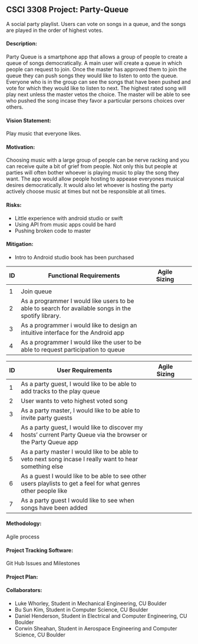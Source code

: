 ## CSCI 3308 Project: Party-Queue
A social party playlist. Users can vote on songs in a queue, and the songs are
played in the order of highest votes.

#### Description: 
Party Queue is a smartphone app that allows a group of people to create a queue of songs democratically. A main user will create a queue in which people can request to join. Once the master has approved them to join the queue they can push songs they would like to listen to onto the queue. Everyone who is in the group can see the songs that have been pushed and vote for which they would like to listen to next. The highest rated song will play next unless the master vetos the choice. The master will be able to see who pushed the song incase they favor a particular persons choices over others.    

#### Vision Statement: 
Play music that everyone likes.

#### Motivation: 
Choosing music with a large group of people can be nerve racking and you can receive quite a bit of grief from people. Not only this but people at parties will often bother whoever is playing music to play the song they want.  The app would allow people hosting to appease everyones musical desires democratically. It would also let whoever is hosting the party actively choose music at times but not be responsible at all times. 

#### Risks:
* Little experience with android studio or swift
* Using API from music apps could be hard
* Pushing broken code to master

#### Mitigation:
* Intro to Android studio book has been purchased

|  ID| Functional Requirements  | Agile Sizing  |   |   |
|---|---|---|---| --- |
|   |   |   |   |   |
| 1 | Join queue   |   |   |   |
| 2  | As a programmer I would like users to be able to search for available songs in the spotify library.    |   |   |   |
| 3   |       As a programmer i would like to design an intuitive interface for the Android app   |     |  |  |
| 4 |As a programmer I would like the user to be able to request participation to queue | | |


| ID  |User Requirements |  Agile Sizing |   |   |
|---|---|---|---|--- |
|1   | As a party guest, I would like to be able to add tracks to the play queue|   |   |   |
| 2 | User wants to veto highest voted song  |   |   |   |
|  3 | As a party master, I would like to be able to invite party guests|   |   |   |
|4  |As a party guest, I would like to discover my hosts’ current Party Queue via the browser or the Party Queue app| | | |
| 5| As a party master I would like to be able to veto next song incase I really want to hear something else| | | |
 | 6 | As a guest I would like to be able to see other users playlists to get a feel for what genres other people like| | | |
 | 7 | As a party guest I would like to see when songs have been added| | | |


#### Methodology:
Agile process

#### Project Tracking Software: 
Git Hub Issues and Milestones

#### Project Plan:

#### Collaborators:
* Luke Whorley, Student in Mechanical Engineering, CU Boulder
* Bu Sun Kim, Student in Computer Science, CU Boulder
* Daniel Henderson, Student in Electrical and Computer Engineering, CU Boulder
* Corwin Sheahan, Student in Aerospace Engineering and Computer Science, CU Boulder
